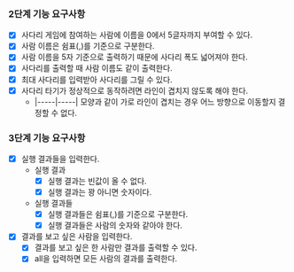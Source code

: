 ### 2단계 기능 요구사항
- [x] 사다리 게임에 참여하는 사람에 이름을 0에서 5글자까지 부여할 수 있다.
- [x] 사람 이름은 쉼표(,)를 기준으로 구분한다.
- [x] 사람 이름을 5자 기준으로 출력하기 때문에 사다리 폭도 넓어져야 한다.
- [x] 사다리를 출력할 때 사람 이름도 같이 출력한다.
- [x] 최대 사다리를 입력받아 사다리를 그릴 수 있다.
- [x] 사다리 타기가 정상적으로 동작하려면 라인이 겹치지 않도록 해야 한다.
    - |-----|-----| 모양과 같이 가로 라인이 겹치는 경우 어느 방향으로 이동할지 결정할 수 없다.

### 3단계 기능 요구사항
- [x] 실행 결과들을 입력한다.
  - 실행 결과
    - [x] 실행 결과는 빈값이 올 수 없다.
    - [x] 실행 결과는 꽝 아니면 숫자이다.
  - 실행 결과들
    - [x] 실행 결과들은 쉼표(,)를 기준으로 구분한다.
    - [x] 실행 결과들은 사람의 숫자와 같아야 한다.
- [x] 결과를 보고 싶은 사람을 입력한다.
  - [x] 결과를 보고 싶은 한 사람만 결과를 출력할 수 있다.
  - [x] all을 입력하면 모든 사람의 결과를 출력한다.